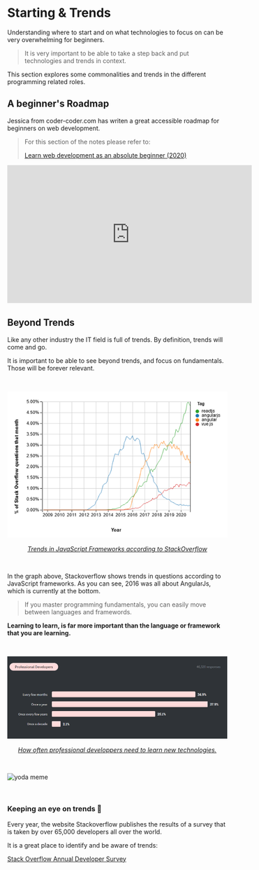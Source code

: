 # Starting & Trends

Understanding where to start and on what technologies to focus on can be very overwhelming for beginners.

> It is very important to be able to take a step back and put technologies and trends in context.

This section explores some commonalities and trends in the different programming related roles.



## A beginner's Roadmap

Jessica from coder-coder.com has writen a great accessible roadmap for beginners on web development.

> For this section of the notes please refer to:
>
> [Learn web development as an absolute beginner (2020)](https://coder-coder.com/learn-web-development/)

<iframe width="560" height="315" src="https://www.youtube.com/embed/ysEN5RaKOlA" frameborder="0" allow="accelerometer; autoplay; clipboard-write; encrypted-media; gyroscope; picture-in-picture" allowfullscreen></iframe>



## Beyond Trends

Like any other industry the IT field is full of trends. By definition, trends will come and go.

It is important to be able to see beyond trends, and focus on fundamentals. Those will be forever relevant.

<br>

![graph of stackoverflow js framework trends](assets/image-20201125095512990.png)

<p align="center"><a href="https://insights.stackoverflow.com/trends?utm_source=so-owned&utm_medium=blog&utm_campaign=trends&utm_content=blog-link&tags=angularjs%2Cangular%2Creactjs%2Cvue.js"><em>Trends in JavaScript Frameworks according to StackOverflow</em></a></p>

<br>

In the graph above, Stackoverflow shows trends in questions according to JavaScript frameworks. As you can see, 2016 was all about AngularJs, which is currently at the bottom.

> If you master programming fundamentals, you can easily move between languages and framewords.

**Learning to learn, is far more important than the language or framework that you are learning.**

<br>

![image-20201125100253658](assets/image-20201125100253658.png)

<p align="center"><a href="https://insights.stackoverflow.com/survey/2020#technology-learning-new-tech-frequency-professional-developers"><em>How often professional developpers need to learn new technologies.</em></a></p>

<br>



![yoda meme](https://lh3.googleusercontent.com/6VTKSr2ocsAjK7cjlc2kGiXP8XnNghliLE_jSpuawnPzTB313pois4qLeDyrJ8tMASOJ3iAAQ7ZQnoAT-MtGR1lkENnEKMAdstLmLX6Tb88K0EeCu6IYWh9iZaXMgJYYlnHWrT01ahw ':size=500')

<br>

### Keeping an eye on trends 👀

Every year, the website Stackoverflow publishes the results of a survey that is taken by over 65,000 developers all over the world.

It is a great place to identify and be aware of trends:

[Stack Overflow Annual Developer Survey](https://insights.stackoverflow.com/survey)

